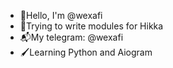 - 👋Hello, I'm @wexafi
- 😤Trying to write modules for Hikka
- 📬My telegram: @wexafi
- 🖌Learning Python and Aiogram
